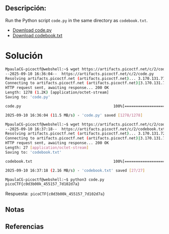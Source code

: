 ## Descripción:
Run the Python script `code.py` in the same directory as `codebook.txt`.

- [Download code.py](https://artifacts.picoctf.net/c/2/code.py)
- [Download codebook.txt](https://artifacts.picoctf.net/c/2/codebook.txt)

# Solución
```bash
MpaulaCG-picoctf@webshell:~$ wget https://artifacts.picoctf.net/c/2/code.py
--2025-09-10 16:36:04--  https://artifacts.picoctf.net/c/2/code.py
Resolving artifacts.picoctf.net (artifacts.picoctf.net)... 3.170.131.77, 3.170.131.72, 3.170.131.33, ...
Connecting to artifacts.picoctf.net (artifacts.picoctf.net)|3.170.131.77|:443... connected.
HTTP request sent, awaiting response... 200 OK
Length: 1278 (1.2K) [application/octet-stream]
Saving to: 'code.py'

code.py                                         100%[======================================================================================================>]   1.25K  --.-KB/s    in 0s      

2025-09-10 16:36:04 (11.5 MB/s) - 'code.py' saved [1278/1278]

MpaulaCG-picoctf@webshell:~$ wget https://artifacts.picoctf.net/c/2/codebook.txt
--2025-09-10 16:37:18--  https://artifacts.picoctf.net/c/2/codebook.txt
Resolving artifacts.picoctf.net (artifacts.picoctf.net)... 3.170.131.72, 3.170.131.33, 3.170.131.77, ...
Connecting to artifacts.picoctf.net (artifacts.picoctf.net)|3.170.131.72|:443... connected.
HTTP request sent, awaiting response... 200 OK
Length: 27 [application/octet-stream]
Saving to: 'codebook.txt'

codebook.txt                                    100%[======================================================================================================>]      27  --.-KB/s    in 0s      

2025-09-10 16:37:18 (2.16 MB/s) - 'codebook.txt' saved [27/27]

MpaulaCG-picoctf@webshell:~$ python3 code.py 
picoCTF{c0d3b00k_455157_7d102d7a}
```
Respuesta:` picoCTF{c0d3b00k_455157_7d102d7a}`
## Notas

## Referencias
 